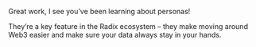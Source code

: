 Great work, I see you’ve been learning about personas!

They’re a key feature in the Radix ecosystem – they make moving around Web3 easier and make sure your data always stay in your hands.
